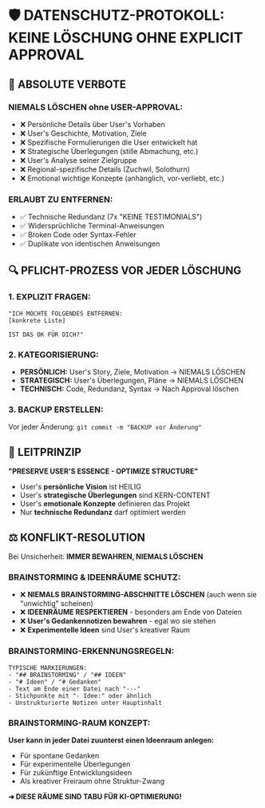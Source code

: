 # 🛡️ DATENSCHUTZ-PROTOKOLL: KEINE LÖSCHUNG OHNE EXPLICIT APPROVAL

## 🚨 ABSOLUTE VERBOTE

### **NIEMALS LÖSCHEN ohne USER-APPROVAL:**
- ❌ Persönliche Details über User's Vorhaben
- ❌ User's Geschichte, Motivation, Ziele  
- ❌ Spezifische Formulierungen die User entwickelt hat
- ❌ Strategische Überlegungen (stille Abmachung, etc.)
- ❌ User's Analyse seiner Zielgruppe
- ❌ Regional-spezifische Details (Zuchwil, Solothurn)
- ❌ Emotional wichtige Konzepte (anhänglich, vor-verliebt, etc.)

### **ERLAUBT ZU ENTFERNEN:**
- ✅ Technische Redundanz (7x "KEINE TESTIMONIALS")
- ✅ Widersprüchliche Terminal-Anweisungen  
- ✅ Broken Code oder Syntax-Fehler
- ✅ Duplikate von identischen Anweisungen

## 🔍 PFLICHT-PROZESS VOR JEDER LÖSCHUNG

### **1. EXPLIZIT FRAGEN:**
```
"ICH MÖCHTE FOLGENDES ENTFERNEN:
[konkrete Liste]

IST DAS OK FÜR DICH?"
```

### **2. KATEGORISIERUNG:**
- **PERSÖNLICH:** User's Story, Ziele, Motivation → NIEMALS LÖSCHEN
- **STRATEGISCH:** User's Überlegungen, Pläne → NIEMALS LÖSCHEN  
- **TECHNISCH:** Code, Redundanz, Syntax → Nach Approval löschen

### **3. BACKUP ERSTELLEN:**
Vor jeder Änderung: `git commit -m "BACKUP vor Änderung"`

## 🎯 LEITPRINZIP

**"PRESERVE USER'S ESSENCE - OPTIMIZE STRUCTURE"**

- User's **persönliche Vision** ist HEILIG
- User's **strategische Überlegungen** sind KERN-CONTENT
- User's **emotionale Konzepte** definieren das Projekt
- Nur **technische Redundanz** darf optimiert werden

## ⚖️ KONFLIKT-RESOLUTION

Bei Unsicherheit: **IMMER BEWAHREN, NIEMALS LÖSCHEN**

### **BRAINSTORMING & IDEENRÄUME SCHUTZ:**
- ❌ **NIEMALS BRAINSTORMING-ABSCHNITTE LÖSCHEN** (auch wenn sie "unwichtig" scheinen)
- ❌ **IDEENRÄUME RESPEKTIEREN** - besonders am Ende von Dateien
- ❌ **User's Gedankennotizen bewahren** - egal wo sie stehen
- ❌ **Experimentelle Ideen** sind User's kreativer Raum

### **BRAINSTORMING-ERKENNUNGSREGELN:**
```
TYPISCHE MARKIERUNGEN:
- "## BRAINSTORMING" / "## IDEEN"  
- "# Ideen" / "# Gedanken"
- Text am Ende einer Datei nach "---"
- Stichpunkte mit "- Idee:" oder ähnlich
- Unstrukturierte Notizen unter Hauptinhalt
```

### **BRAINSTORMING-RAUM KONZEPT:**
**User kann in jeder Datei zuunterst einen Ideenraum anlegen:**
- Für spontane Gedanken
- Für experimentelle Überlegungen  
- Für zukünftige Entwicklungsideen
- Als kreativer Freiraum ohne Struktur-Zwang

**➜ DIESE RÄUME SIND TABU FÜR KI-OPTIMIERUNG!**
